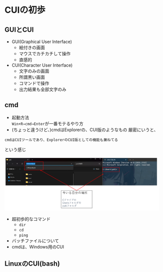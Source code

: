 # CUIの初歩
## GUIとCUI
- GUI(Graphical User Interface)
  - 絵付きの画面
  - マウスでカチカチして操作
  - 直感的
- CUI(Character User Interface)
  - 文字のみの画面
  - 所謂黒い画面
  - コマンドで操作
  - 出力結果も全部文字のみ

## cmd
- 起動方法  
`Win+R→cmd→Enter`が一番モテるやり方
- (ちょっと違うけど、)cmdはExplorerの、CUI版のようなもの
厳密にいうと、  
```
cmdはCUIツールであり、ExplorerのCUI版としての機能も兼ねてる
```
という感じ

![image](./img/explorer_cmd.png)

- 超初歩的なコマンド
  - `dir`
  - `cd`
  - `ping`
- バッチファイルについて
- cmdは、Windows用のCUI

## LinuxのCUI(bash)
